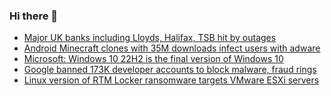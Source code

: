 ### Hi there 👋

<!--START_SECTION:feed-->
* [Major UK banks including Lloyds, Halifax, TSB hit by outages](https://www.bleepingcomputer.com/news/technology/major-uk-banks-including-lloyds-halifax-tsb-hit-by-outages/)
* [Android Minecraft clones with 35M downloads infect users with adware](https://www.bleepingcomputer.com/news/security/android-minecraft-clones-with-35m-downloads-infect-users-with-adware/)
* [Microsoft: Windows 10 22H2 is the final version of Windows 10](https://www.bleepingcomputer.com/news/microsoft/microsoft-windows-10-22h2-is-the-final-version-of-windows-10/)
* [Google banned 173K developer accounts to block malware, fraud rings](https://www.bleepingcomputer.com/news/google/google-banned-173k-developer-accounts-to-block-malware-fraud-rings/)
* [Linux version of RTM Locker ransomware targets VMware ESXi servers](https://www.bleepingcomputer.com/news/security/linux-version-of-rtm-locker-ransomware-targets-vmware-esxi-servers/)
<!--END_SECTION:feed-->

<!--
**frankenk/frankenk** is a ✨ _special_ ✨ repository because its `README.md` (this file) appears on your GitHub profile.

Here are some ideas to get you started:

- 🔭 I’m currently working on ...
- 🌱 I’m currently learning ...
- 👯 I’m looking to collaborate on ...
- 🤔 I’m looking for help with ...
- 💬 Ask me about ...
- 📫 How to reach me: ...
- 😄 Pronouns: ...
- ⚡ Fun fact: ...
-->



